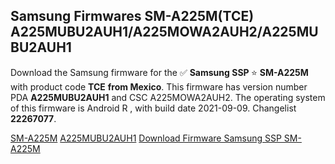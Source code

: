 <h2>Samsung Firmwares SM-A225M(TCE) A225MUBU2AUH1/A225MOWA2AUH2/A225MUBU2AUH1</h2>
Download the Samsung firmware for the ✅ <strong>Samsung SSP </strong> ⭐ <strong>SM-A225M</strong> with product code <strong>TCE</strong> <strong> from Mexico</strong>. This firmware has version number PDA <strong>A225MUBU2AUH1</strong> and CSC A225MOWA2AUH2. The operating system of this firmware is Android R , with build date 2021-09-09. Changelist <strong>22267077</strong>.


[SM-A225M](https://samfirm.shop/samsung/model/SM-A225M)
[A225MUBU2AUH1](https://samfirm.shop/samsung/pda/A225MUBU2AUH1)
[Download Firmware Samsung SSP SM-A225M](https://samfirm.shop/samsung/firmware/455004)
